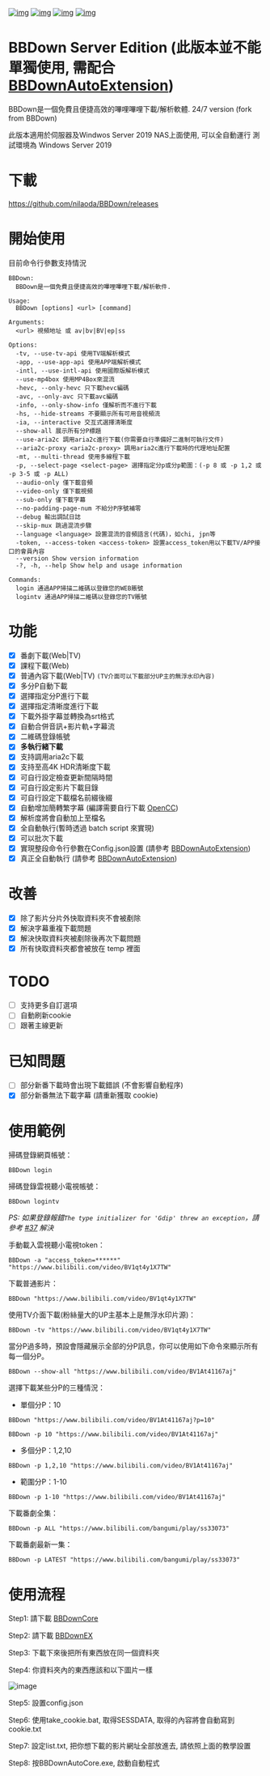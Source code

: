 [![img](https://img.shields.io/github/stars/RyanL-29/BBDown?label=%E7%82%B9%E8%B5%9E)](https://github.com/RyanL-29/BBDown)  [![img](https://img.shields.io/github/last-commit/RyanL-29/BBDown?label=%E6%9C%80%E8%BF%91%E6%8F%90%E4%BA%A4)](https://github.com/RyanL-29/BBDown)  [![img](https://img.shields.io/github/release/RyanL-29/BBDown?label=%E6%9C%80%E6%96%B0%E7%89%88%E6%9C%AC)](https://github.com/RyanL-29/BBDown/releases)  [![img](https://img.shields.io/github/license/RyanL-29/BBDown?label=%E8%AE%B8%E5%8F%AF%E8%AF%81)](https://github.com/RyanL-29/BBDown)

# BBDown Server Edition (此版本並不能單獨使用, 需配合 [BBDownAutoExtension](https://github.com/RyanL-29/BBDownAutoExtension))
BBDown是一個免費且便捷高效的嗶哩嗶哩下載/解析軟體. 24/7 version (fork from BBDown)

此版本適用於伺服器及Windwos Server 2019 NAS上面使用, 可以全自動運行
測試環境為 Windows Server 2019

# 下載
https://github.com/nilaoda/BBDown/releases

# 開始使用
目前命令行參數支持情況
```
BBDown:
  BBDown是一個免費且便捷高效的嗶哩嗶哩下載/解析軟件.

Usage:
  BBDown [options] <url> [command]

Arguments:
  <url> 視頻地址 或 av|bv|BV|ep|ss

Options:
  -tv, --use-tv-api 使用TV端解析模式
  -app, --use-app-api 使用APP端解析模式
  -intl, --use-intl-api 使用國際版解析模式
  --use-mp4box 使用MP4Box來混流
  -hevc, --only-hevc 只下載hevc編碼
  -avc, --only-avc 只下載avc編碼
  -info, --only-show-info 僅解析而不進行下載
  -hs, --hide-streams 不要顯示所有可用音視頻流
  -ia, --interactive 交互式選擇清晰度
  --show-all 展示所有分P標題
  --use-aria2c 調用aria2c進行下載(你需要自行準備好二進制可執行文件)
  --aria2c-proxy <aria2c-proxy> 調用aria2c進行下載時的代理地址配置
  -mt, --multi-thread 使用多線程下載
  -p, --select-page <select-page> 選擇指定分p或分p範圍：(-p 8 或 -p 1,2 或 -p 3-5 或 -p ALL)
  --audio-only 僅下載音頻
  --video-only 僅下載視頻
  --sub-only 僅下載字幕
  --no-padding-page-num 不給分P序號補零
  --debug 輸出調試日誌
  --skip-mux 跳過混流步驟
  --language <language> 設置混流的音頻語言(代碼)，如chi, jpn等
  -token, --access-token <access-token> 設置access_token用以下載TV/APP接口的會員內容
  --version Show version information
  -?, -h, --help Show help and usage information

Commands:
  login 通過APP掃描二維碼以登錄您的WEB賬號
  logintv 通過APP掃描二維碼以登錄您的TV賬號
```

# 功能
- [x] 番劇下載(Web|TV)
- [x] 課程下載(Web)
- [x] 普通內容下載(Web|TV) `(TV介面可以下載部分UP主的無浮水印內容)`
- [x] 多分P自動下載
- [x] 選擇指定分P進行下載
- [x] 選擇指定清晰度進行下載
- [x] 下載外掛字幕並轉換為srt格式
- [x] 自動合併音訊+影片軌+字幕流
- [x] 二維碼登錄帳號
- [x] **多執行緒下載**
- [x] 支持調用aria2c下載
- [x] 支持至高4K HDR清晰度下載
- [x] 可自行設定檢查更新間隔時間
- [x] 可自行設定影片下載目錄
- [x] 可自行設定下載檔名前綴後綴
- [x] 自動增加簡轉繁字幕 (編譯需要自行下載 [OpenCC](https://github.com/RyanL-29/OpenCC-NET))
- [x] 解析度將會自動加上至檔名
- [x] 全自動執行(暫時透過 batch script 來實現)
- [x] 可以批次下載
- [x] 實現整段命令行參數在Config.json設置 (請參考 [BBDownAutoExtension](https://github.com/RyanL-29/BBDownAutoExtension))
- [x] 真正全自動執行 (請參考 [BBDownAutoExtension](https://github.com/RyanL-29/BBDownAutoExtension))

# 改善
- [x] 除了影片分片外快取資料夾不會被剷除
- [x] 解決字幕重複下載問題
- [x] 解決快取資料夾被剷除後再次下載問題
- [x] 所有快取資料夾都會被放在 temp 裡面

# TODO
- [ ] 支持更多自訂選項
- [ ] 自動刷新cookie
- [ ] 跟著主線更新

# 已知問題
- [ ] 部分新番下載時會出現下載錯誤 (不會影響自動程序)
- [x] 部分新番無法下載字幕 (請重新獲取 cookie)

# 使用範例

掃碼登錄網頁帳號：
```
BBDown login
```
掃碼登錄雲視聽小電視帳號：
```
BBDown logintv
```
 
*PS: 如果登錄報錯`The type initializer for 'Gdip' threw an exception`，請參考 [#37](https://github.com/nilaoda/BBDown/issues/37) 解決*

手動載入雲視聽小電視token：
```
BBDown -a "access_token=******" "https://www.bilibili.com/video/BV1qt4y1X7TW"
```
下載普通影片：
```
BBDown "https://www.bilibili.com/video/BV1qt4y1X7TW"
```
使用TV介面下載(粉絲量大的UP主基本上是無浮水印片源)：
```
BBDown -tv "https://www.bilibili.com/video/BV1qt4y1X7TW"
```
當分P過多時，預設會隱藏展示全部的分P訊息，你可以使用如下命令來顯示所有每一個分P。
```
BBDown --show-all "https://www.bilibili.com/video/BV1At41167aj"
```
選擇下載某些分P的三種情況：
* 單個分P：10
```
BBDown "https://www.bilibili.com/video/BV1At41167aj?p=10"
```
```
BBDown -p 10 "https://www.bilibili.com/video/BV1At41167aj"
```
* 多個分P：1,2,10
```
BBDown -p 1,2,10 "https://www.bilibili.com/video/BV1At41167aj"
```
* 範圍分P：1-10
```
BBDown -p 1-10 "https://www.bilibili.com/video/BV1At41167aj"
```
下載番劇全集：
```
BBDown -p ALL "https://www.bilibili.com/bangumi/play/ss33073"
```
下載番劇最新一集：
```
BBDown -p LATEST "https://www.bilibili.com/bangumi/play/ss33073"
```

# 使用流程

 Step1: 請下載 [BBDownCore](https://github.com/RyanL-29/BBDown/releases)
 
 Step2: 請下載 [BBDownEX](https://github.com/RyanL-29/BBDownAutoExtension/releases)
 
 Step3: 下載下來後把所有東西放在同一個資料夾
 
 Step4: 你資料夾內的東西應該和以下圖片一樣
 
![image](https://user-images.githubusercontent.com/48479346/126116001-b11e190f-5eb2-4bdf-8df4-1a40d97bb3b7.png)

 Step5: 設置config.json
 
 Step6: 使用take_cookie.bat, 取得SESSDATA, 取得的內容將會自動寫到cookie.txt
 
 Step7: 設定list.txt, 把你想下載的影片網址全部放進去, 請依照上面的教學設置
 
 Step8: 按BBDownAutoCore.exe, 啟動自動程式


